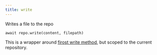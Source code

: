 ```yaml
---
title: write
---
```


<div class="lead">Writes a file to the repo</div>

`await repo.write(content, filepath)`

This is a wrapper around [firost write method][1], but scoped to the current
repository.

[1]: https://projects.pixelastic.com/firost/write/
